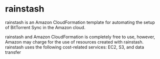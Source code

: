 rainstash
=======

rainstash is an Amazon CloudFormation template for automating the setup of BitTorrent Sync in the Amazon cloud.

rainstash and Amazon CloudFormation is completely free to use, however, Amazon may charge for the use of resources created with rainstash. rainstash uses the following cost-related services: EC2, S3, and data transfer

